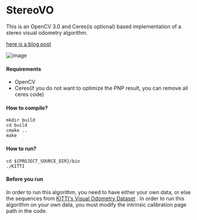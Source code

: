 # StereoVO
This is an OpenCV 3.0 and Ceres(is optional) based implementation of a stereo visual odometry algorithm.

[here is a blog post](http://lixin97.com/2018/12/24/双目视觉里程计的实现/) 

![image](https://github.com/robotlee1997/StereoVO/blob/master/demo/demo.jpeg)

#### Requirements
- OpenCV
- Ceres(if you do not want to optimize the PNP result, you can remove all ceres code)  

#### How to compile?
```
mkdir build
cd build
cmake ..
make
```
#### How to run?
```
cd ${PROJECT_SOURCE_DIR}/bin
./KITTI
```
#### Before you run 
In order to run this algorithm, you need to have either your own data, or else the sequences from [KITTI's Visual Odometry Dataset](http://www.cvlibs.net/datasets/kitti/eval_odometry.php) . In order to run this algorithm on your own data, you must modify the intrinsic calibration page path in the code.
